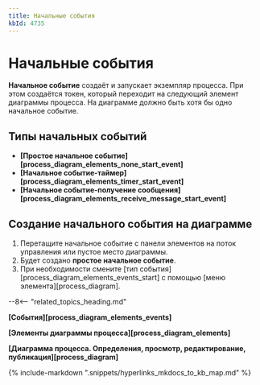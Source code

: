 ```yaml
---
title: Начальные события
kbId: 4735
---
```


# Начальные события

**Начальное событие** создаёт и запускает экземпляр процесса. При этом создаётся токен, который переходит на следующий элемент диаграммы процесса. На диаграмме должно быть хотя бы одно начальное событие.

## Типы начальных событий

- **[Простое начальное событие][process_diagram_elements_none_start_event]**
- **[Начальное событие-таймер][process_diagram_elements_timer_start_event]**
- **[Начальное событие-получение сообщения][process_diagram_elements_receive_message_start_event]**

## Создание начального события на диаграмме

1. Перетащите начальное событие с панели элементов на поток управления или пустое место диаграммы.
2. Будет создано **простое начальное событие**.
3. При необходимости смените [тип события][process_diagram_elements_events_start] с помощью [меню элемента][process_diagram].

--8<-- "related_topics_heading.md"

**[События][process_diagram_elements_events]**

**[Элементы диаграммы процесса][process_diagram_elements]**

**[Диаграмма процесса. Определения, просмотр, редактирование, публикация][process_diagram]**

{% include-markdown ".snippets/hyperlinks_mkdocs_to_kb_map.md" %}
